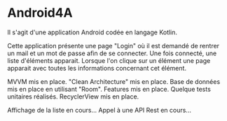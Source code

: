 # Android4A

Il s'agit d'une application Android codée en langage Kotlin.

Cette application présente une page "Login" où il est demandé de rentrer un mail et un mot de passe afin de se connecter. 
Une fois connecté, une liste d'éléments apparait.
Lorsque l'on clique sur un élément une page apparait avec toutes les informations concernant cet élément.

MVVM mis en place.
"Clean Architecture" mis en place.
Base de données mis en place en utilisant "Room".
Features mis en place.
Quelque tests unitaires réalisés.
RecyclerView mis en place.

Affichage de la liste en cours...
Appel à une API Rest en cours...
